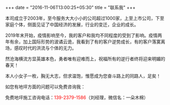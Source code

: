 +++
date = "2016-11-06T13:00:25+05:30"
title = "联系我"
+++

本司成立于2003年，至今服务大大小小的公司超过1000家，上至上市公司，下至家庭个体，侧面见证了中国经济的发展，行业的变迁，企业的成长。

2019年末开始，疫情影响至今，我的客户和我均不同程度的受到了影响。疫情两年有余，加上国际形势的波谲云诡，我看到了有的客户逆势成长，有的客户落寞离场，感叹时代的洪流与个体的无力。

然沧海横流方显英雄本色，勇者唯有迎难而上，祝福所有的逆行者终将迎来明媚的春天！

本人小女子一枚，胸无大志，但求温饱，惟愿成为您奋斗路上的同路人，足矣！

如您有地坪方面的问题可以免费咨询我：

免费地坪施工咨询电话：<front style="color:red">139-2379-1586</front>（刘经理，微信名：一朵木棉）
